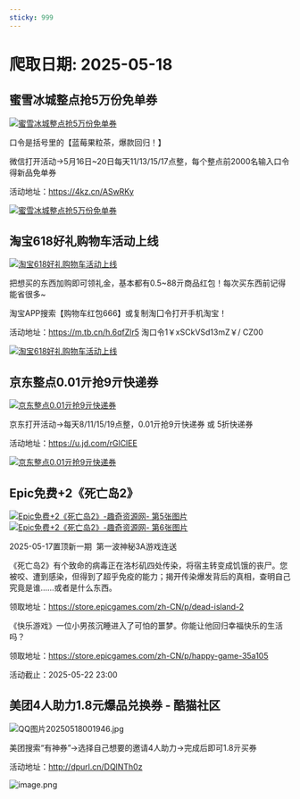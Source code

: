 ```yaml
---
sticky: 999
---
```

# 爬取日期: 2025-05-18
## 蜜雪冰城整点抢5万份免单券
<p>
    <a rel="nofollow" target="_blank" href="https://www.qqhjy6.xyz/caiji/data/images/2025-05-17/bc9ebae4f97682eb7a3ff9f661d654a7.jpg"><img src="https://image.smallfawn.work/?url=https://www.qqhjy6.xyz/caiji/data/images/2025-05-17/bc9ebae4f97682eb7a3ff9f661d654a7.jpg" title="蜜雪冰城整点抢5万份免单券 " alt="蜜雪冰城整点抢5万份免单券 " referrerpolicy="no-referrer"></a> 
</p>
<p>口令是括号里的【蓝莓果粒茶，爆款回归！】</p>
<p>
    微信打开活动-&gt;5月16日~20日每天11/13/15/17点整，每个整点前2000名输入口令得新品免单券
</p>
<p>
    活动地址：<a rel="nofollow" target="_blank" href="https://4kz.cn/ASwRKy">https://4kz.cn/ASwRKy</a> 
</p>
<p>
    <a rel="nofollow" target="_blank" href="https://www.qqhjy6.xyz/caiji/data/images/2025-05-17/e9a3aa47e8b787eeb491d505b84bddea.png"><img src="https://image.smallfawn.work/?url=https://www.qqhjy6.xyz/caiji/data/images/2025-05-17/e9a3aa47e8b787eeb491d505b84bddea.png" title="蜜雪冰城整点抢5万份免单券 " alt="蜜雪冰城整点抢5万份免单券 " referrerpolicy="no-referrer"></a> 
</p>

## 淘宝618好礼购物车活动上线
<p>
    <a rel="nofollow" target="_blank" href="https://www.qqhjy6.xyz/caiji/data/images/2025-05-17/39c95b948a92c56d85d93a399449471e.png"><img src="https://image.smallfawn.work/?url=https://www.qqhjy6.xyz/caiji/data/images/2025-05-17/39c95b948a92c56d85d93a399449471e.png" title="淘宝618好礼购物车活动上线 " alt="淘宝618好礼购物车活动上线 " referrerpolicy="no-referrer"></a> 
</p>
<p>
    把想买的东西加购即可领礼金，基本都有0.5~88亓商品红包！每次买东西前记得 能省很多~
</p>
<p>
    淘宝APP搜索【购物车红包666】或复制淘囗令打开手机淘宝！
</p>
<p>
    活动地址：<a rel="nofollow" target="_blank" href="https://m.tb.cn/h.6qfZlr5">https://m.tb.cn/h.6qfZlr5</a>&nbsp;淘口令1￥xSCkVSd13mZ￥/ CZ00
</p>
<p>
    <a rel="nofollow" target="_blank" href="https://www.qqhjy6.xyz/caiji/data/images/2025-05-17/b54cb68143c25742d04572a90477975a.png"><img src="https://image.smallfawn.work/?url=https://www.qqhjy6.xyz/caiji/data/images/2025-05-17/b54cb68143c25742d04572a90477975a.png" title="淘宝618好礼购物车活动上线 " alt="淘宝618好礼购物车活动上线 " referrerpolicy="no-referrer"></a> 
</p>

## 京东整点0.01亓抢9亓快递券
<p>
    <a rel="nofollow" target="_blank" href="https://www.qqhjy6.xyz/caiji/data/images/2025-05-17/366ff7e7e13723b4cc5a5544b44d21e6.jpg"><img src="https://image.smallfawn.work/?url=https://www.qqhjy6.xyz/caiji/data/images/2025-05-17/366ff7e7e13723b4cc5a5544b44d21e6.jpg" title="京东整点0.01亓抢9亓快递券 " alt="京东整点0.01亓抢9亓快递券 " referrerpolicy="no-referrer"></a> 
</p>
<p>
    京东打开活动-&gt;每天8/11/15/19点整，0.01亓抢9亓快递券 或 5折快递券
</p>
<p>
    活动地址：<a rel="nofollow" target="_blank" href="https://u.jd.com/rGlClEE">https://u.jd.com/rGlClEE</a> 
</p>
<p>
    <a rel="nofollow" target="_blank" href="https://www.qqhjy6.xyz/caiji/data/images/2025-05-17/894d97cf0dbb10abeb54593890bad4ab.png"><img src="https://image.smallfawn.work/?url=https://www.qqhjy6.xyz/caiji/data/images/2025-05-17/894d97cf0dbb10abeb54593890bad4ab.png" title="京东整点0.01亓抢9亓快递券 " alt="京东整点0.01亓抢9亓快递券 " referrerpolicy="no-referrer"></a> 
</p>

## Epic免费+2《死亡岛2》
<p>
    <a rel="nofollow" target="_blank" href="https://www.qqhjy6.xyz/caiji/data/images/2025-05-17/cc831a33a2e9e5a16453b654bb1c196a.jpg"><img src="https://image.smallfawn.work/?url=https://www.qqhjy6.xyz/caiji/data/images/2025-05-17/cc831a33a2e9e5a16453b654bb1c196a.jpg" title="Epic免费+2《死亡岛2》-趣奇资源网- 第5张图片" alt="Epic免费+2《死亡岛2》-趣奇资源网- 第5张图片" referrerpolicy="no-referrer"></a><a rel="nofollow" target="_blank" href="https://www.qqhjy6.xyz/caiji/data/images/2025-05-17/46cc14698ec1f1b3b857afdc7dab4a0f.jpg"><img src="https://image.smallfawn.work/?url=https://www.qqhjy6.xyz/caiji/data/images/2025-05-17/46cc14698ec1f1b3b857afdc7dab4a0f.jpg" title="Epic免费+2《死亡岛2》-趣奇资源网- 第6张图片" alt="Epic免费+2《死亡岛2》-趣奇资源网- 第6张图片" referrerpolicy="no-referrer"></a> 
</p>
<p>2025-05-17置顶新一期&nbsp; 第一波神秘3A游戏连送</p>
<p>
    《死亡岛2》有个致命的病毒正在洛杉矶四处传染，将宿主转变成饥饿的丧尸。您被咬、遭到感染，但得到了超乎免疫的能力；揭开传染爆发背后的真相，查明自己究竟是谁……或者是什么东西。
</p>
<p>
    领取地址：<a rel="nofollow" target="_blank" href="https://store.epicgames.com/zh-CN/p/dead-island-2">https://store.epicgames.com/zh-CN/p/dead-island-2</a> 
</p>
<p>
    《快乐游戏》一位小男孩沉睡进入了可怕的噩梦。你能让他回归幸福快乐的生活吗？
</p>
<p>
    领取地址：<a rel="nofollow" target="_blank" href="https://store.epicgames.com/zh-CN/p/happy-game-35a105">https://store.epicgames.com/zh-CN/p/happy-game-35a105</a> 
</p>
<p>
    活动截止：2025-05-22 23:00
</p>

## 美团4人助力1.8元爆品兑换券 - 酷猫社区
<p></p><div class="el-image"><img src="https://image.smallfawn.work/?url=https://www.xiaodao1.com/uploads/allimg/250518/1747498806869881.jpg" title="1747498806869881.jpg" alt="QQ图片20250518001946.jpg" class="el-image__inner el-image__preview" referrerpolicy="no-referrer"></div><p></p>
<p>美团搜索“有神券”-&gt;选择自己想要的邀请4人助力-&gt;完成后即可1.8亓买券</p>
<p>活动地址：<a href="http://dpurl.cn/DQlNTh0z" target="_blank">http://dpurl.cn/DQlNTh0z</a> </p>
<p></p><div class="el-image"><img src="https://image.smallfawn.work/?url=https://www.xiaodao1.com/uploads/allimg/250518/1747498896429463.png" title="1747498896429463.png" alt="image.png" class="el-image__inner el-image__preview" referrerpolicy="no-referrer"></div><p></p> 
<br>

